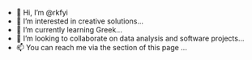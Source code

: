 - 👋 Hi, I’m @rkfyi
- 👀 I’m interested in creative solutions...
- 🌱 I’m currently learning Greek...
- 💞️ I’m looking to collaborate on data analysis and software projects...
- 📫 You can reach me via the section of this page ... 

<!---
rkfyi/rkfyi is a ✨ special ✨ repository because its `README.md` (this file) appears on your GitHub profile.
You can click the Preview link to take a look at your changes.
--->
